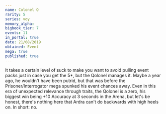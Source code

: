```yaml
---
name: Colonel Q
rarity: 5
series: voy
memory_alpha:
bigbook_tier: 7
events: 11
in_portal: true
date: 21/08/2019
obtained: Event
mega: true
published: true
---
```


It takes a certain level of suck to make you want to avoid pulling event packs just in case you get the 5*, but the Qolonel manages it. Maybe a year ago, he wouldn't have been putrid, but that was before the Prisoner/Interrogator mega spunked his event chances away. Even in this era of unexpected relevance through traits, the Qolonel is a zero, his biggest win being +10 Accuracy at 3 seconds in the Arena, but let's be honest, there's nothing here that Ardra can't do backwards with high heels on. In short: no.
